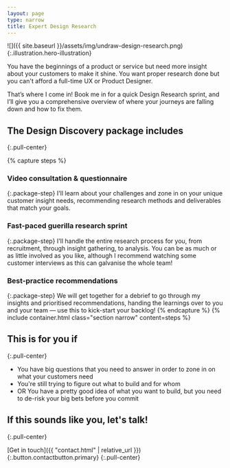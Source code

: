 ```yaml
---
layout: page
type: narrow
title: Expert Design Research
---
```

![]({{ site.baseurl }}/assets/img/undraw-design-research.png){:.illustration.hero-illustration}

You have the beginnings of a product or service but need more insight about your customers to make it shine. You want proper research done but you can't afford a full-time UX or Product Designer.

That’s where I come in! Book me in for a quick Design Research sprint, and I’ll give you a comprehensive overview of where your journeys are falling down and how to fix them. 

## The Design Discovery package includes
{:.pull-center}

{% capture steps %}
### Video consultation &amp; questionnaire
{:.package-step}
I'll learn about your challenges and zone in on your unique customer insight needs, recommending research methods and deliverables that match your goals.

### Fast-paced guerilla research sprint
{:.package-step}
I'll handle the entire research process for you, from recruitment, through insight gathering, to analysis. You can be as much or as little involved as you like, although I recommend watching some customer interviews as this can galvanise the whole team!

### Best-practice recommendations
{:.package-step}
We will get together for a debrief to go through my insights and prioritised recommendations, handing the learnings over to you and your team &mdash; use this to kick-start your backlog!
{% endcapture %}
{% include container.html class="section narrow" content=steps %}


## This is for you if
{:.pull-center}
- You have big questions that you need to answer in order to zone in on what your customers need
- You're still trying to figure out what to build and for whom
- OR You have a pretty good idea of what you want to build, but you need to de-risk your big bets before you commit

## If this sounds like you, let's talk!
{:.pull-center}

[Get in touch]({{ "contact.html" | relative_url }}){:.button.contactbutton.primary}
{:.pull-center}